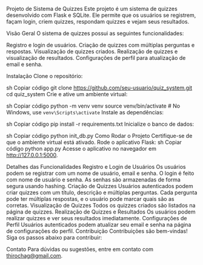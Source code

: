 Projeto de Sistema de Quizzes
Este projeto é um sistema de quizzes desenvolvido com Flask e SQLite. Ele permite que os usuários se registrem, façam login, criem quizzes, respondam quizzes e vejam seus resultados.

Visão Geral
O sistema de quizzes possui as seguintes funcionalidades:

Registro e login de usuários.
Criação de quizzes com múltiplas perguntas e respostas.
Visualização de quizzes criados.
Realização de quizzes e visualização de resultados.
Configurações de perfil para atualização de email e senha.



Instalação
Clone o repositório:

sh
Copiar código
git clone https://github.com/seu-usuario/quiz_system.git
cd quiz_system
Crie e ative um ambiente virtual:

sh
Copiar código
python -m venv venv
source venv/bin/activate  # No Windows, use `venv\Scripts\activate`
Instale as dependências:

sh
Copiar código
pip install -r requirements.txt
Inicialize o banco de dados:

sh
Copiar código
python init_db.py
Como Rodar o Projeto
Certifique-se de que o ambiente virtual está ativado.
Rode o aplicativo Flask:
sh
Copiar código
python app.py
Acesse o aplicativo no navegador em http://127.0.0.1:5000.


Detalhes das Funcionalidades
Registro e Login de Usuários
Os usuários podem se registrar com um nome de usuário, email e senha.
O login é feito com nome de usuário e senha.
As senhas são armazenadas de forma segura usando hashing.
Criação de Quizzes
Usuários autenticados podem criar quizzes com um título, descrição e múltiplas perguntas.
Cada pergunta pode ter múltiplas respostas, e o usuário pode marcar quais são as corretas.
Visualização de Quizzes
Todos os quizzes criados são listados na página de quizzes.
Realização de Quizzes e Resultados
Os usuários podem realizar quizzes e ver seus resultados imediatamente.
Configurações de Perfil
Usuários autenticados podem atualizar seu email e senha na página de configurações do perfil.
Contribuição
Contribuições são bem-vindas! Siga os passos abaixo para contribuir:



Contato
Para dúvidas ou sugestões, entre em contato com thirochag@gmail.com.

